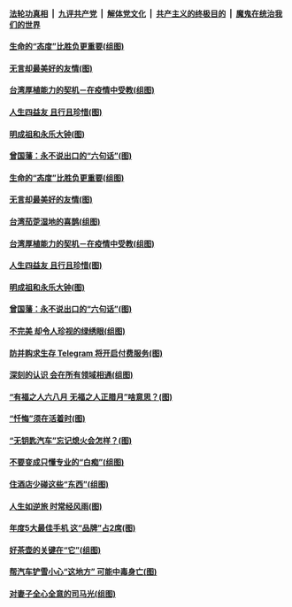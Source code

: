 

####  [法轮功真相](../../../../basic/blob/master/README.md?t=12280731) &nbsp;|&nbsp; [九评共产党](../../../../9ping.md/blob/master/README.md?t=12280731) &nbsp;|&nbsp; [解体党文化](../../../../jtdwh.md/blob/master/README.md?t=12280731)  &nbsp;|&nbsp; [共产主义的终极目的](../../../../gczydzjmd.md/blob/master/README.md?t=12280731) &nbsp;|&nbsp; [魔鬼在统治我们的世界](../../../../mgztzwmdsj.md/blob/master/README.md?t=12280731) 

#### [生命的“态度”比胜负更重要(组图)](../pages/p8/957100.md?t=12280731) 

#### [无言却最美好的友情(图)](../pages/p8/956939.md?t=12280731) 

#### [台湾厚植能力的契机－在疫情中受教(组图)](../pages/p8/957115.md?t=12280731) 

#### [人生四益友 且行且珍惜(图)](../pages/p8/957058.md?t=12280731) 

#### [明成祖和永乐大钟(图)](../pages/p8/956938.md?t=12280731) 

#### [曾国藩：永不说出口的“六句话”(图)](../pages/p8/956943.md?t=12280731) 

#### [生命的“态度”比胜负更重要(组图)](../pages/p8/957100.md?t=12280731) 

#### [无言却最美好的友情(图)](../pages/p8/956939.md?t=12280731) 

#### [台湾茄萣湿地的喜鹊(组图)](../pages/p8/957120.md?t=12280731) 

#### [台湾厚植能力的契机－在疫情中受教(组图)](../pages/p8/957115.md?t=12280731) 

#### [人生四益友 且行且珍惜(图)](../pages/p8/957058.md?t=12280731) 

#### [明成祖和永乐大钟(图)](../pages/p8/956938.md?t=12280731) 

#### [曾国藩：永不说出口的“六句话”(图)](../pages/p8/956943.md?t=12280731) 

#### [不完美 却令人珍视的绿绣眼(组图)](../pages/p8/957014.md?t=12280731) 

#### [防并购求生存 Telegram 将开启付费服务(图)](../pages/p8/957004.md?t=12280731) 

#### [深刻的认识 会在所有领域相通(组图)](../pages/p8/956998.md?t=12280731) 

#### [“有福之人六八月 无福之人正腊月”啥意思？(图)](../pages/p8/956910.md?t=12280731) 

#### [“忏悔”须在活着时(图)](../pages/p8/956717.md?t=12280731) 

#### [“无钥匙汽车”忘记熄火会怎样？(图)](../pages/p8/956904.md?t=12280731) 

#### [不要变成只懂专业的“白痴”(组图)](../pages/p8/956890.md?t=12280731) 

#### [住酒店少碰这些“东西”(组图)](../pages/p8/956887.md?t=12280731) 

#### [人生如逆旅 时常经风雨(图)](../pages/p8/956704.md?t=12280731) 

#### [年度5大最佳手机 这“品牌”占2席(图)](../pages/p8/956783.md?t=12280731) 

#### [好茶壶的关键在“它”(组图)](../pages/p8/955764.md?t=12280731) 

#### [帮汽车铲雪小心“这地方” 可能中毒身亡(图)](../pages/p8/956700.md?t=12280731) 

#### [对妻子全心全意的司马光(组图)](../pages/p8/956190.md?t=12280731) 

